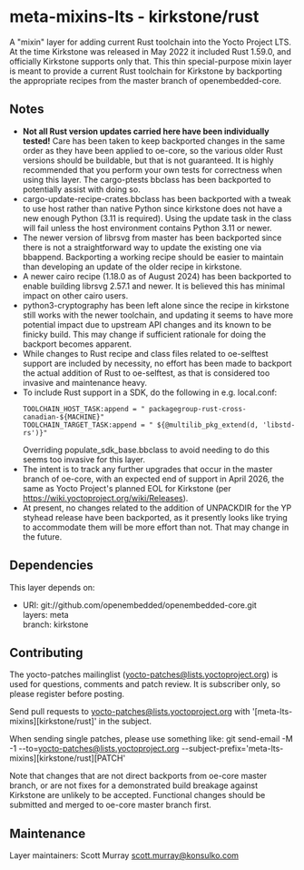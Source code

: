 meta-mixins-lts - kirkstone/rust
================================

A "mixin" layer for adding current Rust toolchain into the Yocto Project LTS.
At the time Kirkstone was released in May 2022 it included Rust 1.59.0, and
officially Kirkstone supports only that. This thin special-purpose mixin
layer is meant to provide a current Rust toolchain for Kirkstone by
backporting the appropriate recipes from the master branch of
openembedded-core.

Notes
-----

- **Not all Rust version updates carried here have been individually tested!**
  Care has been taken to keep backported changes in the same order as they
  have been applied to oe-core, so the various older Rust versions should
  be buildable, but that is not guaranteed.  It is highly recommended that
  you perform your own tests for correctness when using this layer.  The
  cargo-ptests bbclass has been backported to potentially assist with
  doing so.
- cargo-update-recipe-crates.bbclass has been backported with a tweak to
  use host rather than native Python since kirkstone does not have a new
  enough Python (3.11 is required).  Using the update task in the class
  will fail unless the host environment contains Python 3.11 or newer.
- The newer version of librsvg from master has been backported since
  there is not a straightforward way to update the existing one via
  bbappend.  Backporting a working recipe should be easier to maintain
  than developing an update of the older recipe in kirkstone.
- A newer cairo recipe (1.18.0 as of August 2024) has been backported
  to enable building librsvg 2.57.1 and newer.  It is believed this has
  minimal impact on other cairo users.
- python3-cryptography has been left alone since the recipe in kirkstone
  still works with the newer toolchain, and updating it seems to have
  more potential impact due to upstream API changes and its known to be
  finicky build.  This may change if sufficient rationale for doing the
  backport becomes apparent.
- While changes to Rust recipe and class files related to oe-selftest
  support are included by necessity, no effort has been made to backport
  the actual addition of Rust to oe-selftest, as that is considered too
  invasive and maintenance heavy.
- To include Rust support in a SDK, do the following in e.g. local.conf:
  ```
  TOOLCHAIN_HOST_TASK:append = " packagegroup-rust-cross-canadian-${MACHINE}"  
  TOOLCHAIN_TARGET_TASK:append = " ${@multilib_pkg_extend(d, 'libstd-rs')}"
  ```
  Overriding populate_sdk_base.bbclass to avoid needing to do this seems
  too invasive for this layer.
- The intent is to track any further upgrades that occur in the master
  branch of oe-core, with an expected end of support in April 2026, the
  same as Yocto Project's planned EOL for Kirkstone (per
  https://wiki.yoctoproject.org/wiki/Releases).
- At present, no changes related to the addition of UNPACKDIR for the YP
  styhead release have been backported, as it presently looks like trying to
  accommodate them will be more effort than not.  That may change in the
  future.

Dependencies
------------

This layer depends on:

- URI: git://github.com/openembedded/openembedded-core.git  
  layers: meta  
  branch: kirkstone

Contributing
------------

The yocto-patches mailinglist (yocto-patches@lists.yoctoproject.org) is used
for questions, comments and patch review. It is subscriber only, so please
register before posting.

Send pull requests to yocto-patches@lists.yoctoproject.org with
'[meta-lts-mixins][kirkstone/rust]' in the subject.

When sending single patches, please use something like:
git send-email -M -1 --to=yocto-patches@lists.yoctoproject.org --subject-prefix='meta-lts-mixins][kirkstone/rust][PATCH'

Note that changes that are not direct backports from oe-core master branch, or
are not fixes for a demonstrated build breakage against Kirkstone are unlikely
to be accepted.  Functional changes should be submitted and merged to oe-core
master branch first.

Maintenance
-----------

Layer maintainers:
Scott Murray <scott.murray@konsulko.com>
